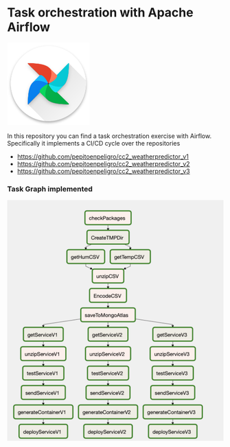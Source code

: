 # Task orchestration with Apache Airflow

![](mii_apache_airflow.png)


In this repository you can find a task orchestration exercise with Airflow. 
Specifically it implements a CI/CD cycle over the repositories

- https://github.com/pepitoenpeligro/cc2_weatherpredictor_v1
- https://github.com/pepitoenpeligro/cc2_weatherpredictor_v2
- https://github.com/pepitoenpeligro/cc2_weatherpredictor_v3


### Task Graph implemented

![](task_graph.png)